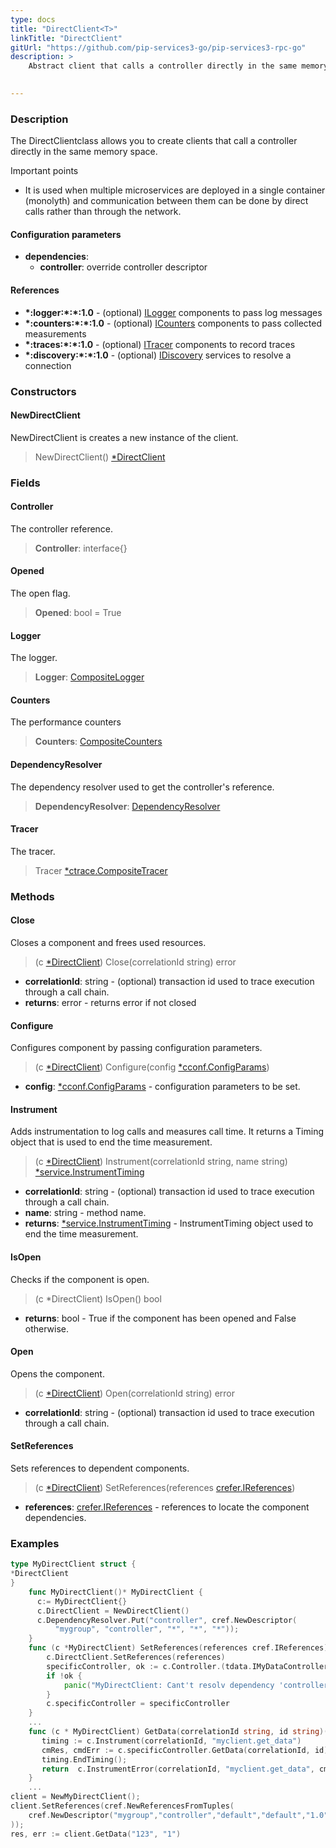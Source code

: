 ```yaml
---
type: docs
title: "DirectClient<T>"
linkTitle: "DirectClient"
gitUrl: "https://github.com/pip-services3-go/pip-services3-rpc-go"
description: >
    Abstract client that calls a controller directly in the same memory space.

   
---
```


### Description

The DirectClientclass allows you to create clients that call a controller directly in the same memory space.

Important points

-  It is used when multiple microservices are deployed in a single container (monolyth) and communication between them can be done by direct calls rather than through the network.

#### Configuration parameters

- **dependencies**:
    - **controller**: override controller descriptor

#### References

- **\*:logger:\*:\*:1.0** - (optional) [ILogger](../../../components/log/ilogger) components to pass log messages
- **\*:counters:\*:\*:1.0** - (optional) [ICounters](../../../components/count/icounters) components to pass collected measurements
- **\*:traces:\*:\*:1.0** - (optional) [ITracer](../../../components/trace/itracer) components to record traces
- **\*:discovery:\*:\*:1.0** - (optional) [IDiscovery](../../../components/connect/idiscovery) services to resolve a connection

### Constructors

#### NewDirectClient
NewDirectClient is creates a new instance of the client.

> NewDirectClient() [*DirectClient]()


### Fields

<span class="hide-title-link">

#### Controller
The controller reference.
> **Controller**: interface{}

#### Opened
The open flag.
> **Opened**: bool = True

#### Logger
The logger.
> **Logger**: [CompositeLogger](../../../components/log/composite_logger) 

#### Counters
The performance counters
> **Counters**: [CompositeCounters](../../../components/count/composite_counters)

#### DependencyResolver
The dependency resolver used to get the controller's reference.
> **DependencyResolver**: [DependencyResolver](../../../commons/refer/dependency_resolver)

#### Tracer
The tracer.
> Tracer [*ctrace.CompositeTracer](../../../components/trace/composite_tracer)
</span>



### Methods

#### Close
Closes a component and frees used resources.

> (c [*DirectClient]()) Close(correlationId string) error

- **correlationId**: string - (optional) transaction id used to trace execution through a call chain.
- **returns**: error - returns error if not closed


#### Configure
Configures component by passing configuration parameters.

> (c [*DirectClient]()) Configure(config [*cconf.ConfigParams](../../../commons/config/config_params))

- **config**: [*cconf.ConfigParams](../../../commons/config/config_params) - configuration parameters to be set.


#### Instrument
Adds instrumentation to log calls and measures call time.
It returns a Timing object that is used to end the time measurement.

> (c [*DirectClient]()) Instrument(correlationId string, name string) [*service.InstrumentTiming](../../services/instrument_timing)

- **correlationId**: string - (optional) transaction id used to trace execution through a call chain.
- **name**: string - method name.
- **returns**: [*service.InstrumentTiming](../../services/instrument_timing) - InstrumentTiming object used to end the time measurement.



#### IsOpen
Checks if the component is open.

> (c *DirectClient) IsOpen() bool

- **returns**: bool - True if the component has been opened and False otherwise.


#### Open
Opens the component.

> (c [*DirectClient]()) Open(correlationId string) error

- **correlationId**: string - (optional) transaction id used to trace execution through a call chain.


#### SetReferences
Sets references to dependent components.

> (c [*DirectClient]()) SetReferences(references [crefer.IReferences](../../../commons/refer/ireferences))

- **references**: [crefer.IReferences](../../../commons/refer/ireferences) - references to locate the component dependencies.

### Examples

```go
type MyDirectClient struct {
*DirectClient
}
    func MyDirectClient()* MyDirectClient {
	  c:= MyDirectClient{}
	  c.DirectClient = NewDirectClient()
      c.DependencyResolver.Put("controller", cref.NewDescriptor(
          "mygroup", "controller", "*", "*", "*"));
	}
	func (c *MyDirectClient) SetReferences(references cref.IReferences) {
		c.DirectClient.SetReferences(references)
		specificController, ok := c.Controller.(tdata.IMyDataController)
		if !ok {
			panic("MyDirectClient: Cant't resolv dependency 'controller' to IMyDataController")
		}
		c.specificController = specificController
	}
    ...
    func (c * MyDirectClient) GetData(correlationId string, id string)(result MyData, err error) {
       timing := c.Instrument(correlationId, "myclient.get_data")
       cmRes, cmdErr := c.specificController.GetData(correlationId, id)
       timing.EndTiming();
       return  c.InstrumentError(correlationId, "myclient.get_data", cmdRes, cmdErr)
    }
    ...
client = NewMyDirectClient();
client.SetReferences(cref.NewReferencesFromTuples(
    cref.NewDescriptor("mygroup","controller","default","default","1.0"), controller,
));
res, err := client.GetData("123", "1")
```
